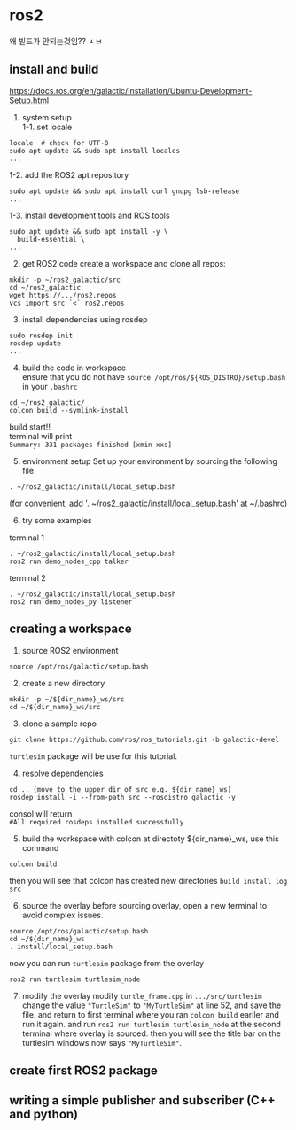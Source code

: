 # ros2
왜 빌드가 안되는것임?? ㅅㅂ
## install and build
https://docs.ros.org/en/galactic/Installation/Ubuntu-Development-Setup.html

1. system setup   
1-1. set locale   
```
locale  # check for UTF-8
sudo apt update && sudo apt install locales
...
```

1-2. add the ROS2 apt repository   
```
sudo apt update && sudo apt install curl gnupg lsb-release
...
```

1-3. install development tools and ROS tools   
```
sudo apt update && sudo apt install -y \
  build-essential \
...
```

2. get ROS2 code
create a workspace and clone all repos:
```
mkdir -p ~/ros2_galactic/src
cd ~/ros2_galactic
wget https://.../ros2.repos
vcs import src `<` ros2.repos
```

3. install dependencies using rosdep
```
sudo rosdep init
rosdep update
...
```

4. build the code in workspace   
ensure that you do not have `source /opt/ros/${ROS_DISTRO}/setup.bash` in your `.bashrc`
```
cd ~/ros2_galactic/
colcon build --symlink-install
```
build start!!   
terminal will print   
`Summary: 331 packages finished [xmin xxs]`

5. environment setup
Set up your environment by sourcing the following file.
```
. ~/ros2_galactic/install/local_setup.bash
```
(for convenient, add '. \~/ros2_galactic/install/local_setup.bash' at \~/.bashrc)

6. try some examples

terminal 1
```
. ~/ros2_galactic/install/local_setup.bash
ros2 run demo_nodes_cpp talker
```

terminal 2
```
. ~/ros2_galactic/install/local_setup.bash
ros2 run demo_nodes_py listener
```

## creating a workspace
1. source ROS2 environment
```
source /opt/ros/galactic/setup.bash
```

2. create a new directory
```
mkdir -p ~/${dir_name}_ws/src
cd ~/${dir_name}_ws/src
```

3. clone a sample repo
```
git clone https://github.com/ros/ros_tutorials.git -b galactic-devel
```
`turtlesim` package will be use for this tutorial.

4. resolve dependencies

```
cd .. (move to the upper dir of src e.g. ${dir_name}_ws)
rosdep install -i --from-path src --rosdistro galactic -y
```
consol will return   
`#All required rosdeps installed successfully`

5. build the workspace with colcon
at directoty ${dir_name}_ws, use this command
```
colcon build
```
then you will see that colcon has created new directories
`build install log src`

6. source the overlay
before sourcing overlay, open a new terminal to avoid complex issues.
```
source /opt/ros/galactic/setup.bash
cd ~/${dir_name}_ws
. install/local_setup.bash
```
now you can run `turtlesim` package from the overlay
```
ros2 run turtlesim turtlesim_node
```

7. modify the overlay
modify `turtle_frame.cpp` in `.../src/turtlesim` change the value `"TurtleSim"` to `"MyTurtleSim"` at line 52, and save the file. and return to first terminal where you ran `colcon build` eariler and run it again. and run `ros2 run turtlesim turtlesim_node` at the second terminal where overlay is sourced. then you will see the title bar on the turtlesim windows now says `"MyTurtleSim"`.

## create first ROS2 package

## writing a simple publisher and subscriber (C++ and python)